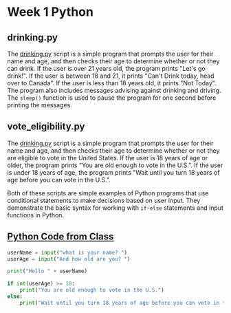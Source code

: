 # Week 1 Python

## drinking.py

The [drinking.py](ISYS-229-Python-Files/blob/master/Week1/drinking.py) script is a simple program that prompts the user for their name and age, and then checks their age to determine whether or not they can drink. If the user is over 21 years old, the program prints "Let's go drink!". If the user is between 18 and 21, it prints "Can't Drink today, head over to Canada". If the user is less than 18 years old, it prints "Not Today". The program also includes messages advising against drinking and driving. The `sleep()` function is used to pause the program for one second before printing the messages.

## vote_eligibility.py

The [drinking.py](ISYS-229-Python-Files/blob/master/Week1/voting.py) script is a simple program that prompts the user for their name and age, and then checks their age to determine whether or not they are eligible to vote in the United States. If the user is 18 years of age or older, the program prints "You are old enough to vote in the U.S.". If the user is under 18 years of age, the program prints "Wait until you turn 18 years of age before you can vote in the U.S.".

Both of these scripts are simple examples of Python programs that use conditional statements to make decisions based on user input. They demonstrate the basic syntax for working with `if-else` statements and input functions in Python.

## [Python Code from Class](ISYS-229-Python-Files/blob/master/Week1/Samples/sample1.py) 
```python
userName = input("what is your name? ")
userAge = input("And how old are you? ")

print("Hello " + userName)

if int(userAge) >= 18:
	print("You are old enough to vote in the U.S.")
else:
	print("Wait until you turn 18 years of age before you can vote in the U.S.")
```